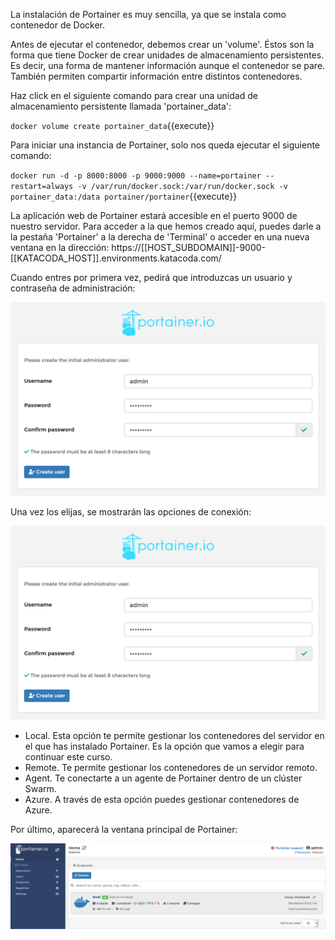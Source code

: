 La instalación de Portainer es muy sencilla, ya que se instala como contenedor de Docker.

Antes de ejecutar el contenedor, debemos crear un 'volume'. Éstos son la forma que tiene Docker de crear unidades de almacenamiento persistentes. Es decir, una forma de mantener información aunque el contenedor se pare. También permiten compartir información entre distintos contenedores.

Haz click en el siguiente comando para crear una unidad de almacenamiento persistente llamada 'portainer_data':

`docker volume create portainer_data`{{execute}}

Para iniciar una instancia de Portainer, solo nos queda ejecutar el siguiente comando:

`docker run -d -p 8000:8000 -p 9000:9000 --name=portainer --restart=always -v /var/run/docker.sock:/var/run/docker.sock -v portainer_data:/data portainer/portainer`{{execute}}

La aplicación web de Portainer estará accesible en el puerto 9000 de nuestro servidor. Para acceder a la que hemos creado aquí, puedes darle a la pestaña 'Portainer' a la derecha de 'Terminal' o acceder en una nueva ventana en la dirección: https://[[HOST_SUBDOMAIN]]-9000-[[KATACODA_HOST]].environments.katacoda.com/

Cuando entres por primera vez, pedirá que introduzcas un usuario y contraseña de administración:

![Usuario y contraseña de Portainer](https://raw.githubusercontent.com/DavidLMS/katacoda-scenarios/master/portainer/assets/user-pass-portainer.png)

Una vez los elijas, se mostrarán las opciones de conexión:

![Conexión de Portainer](https://raw.githubusercontent.com/DavidLMS/katacoda-scenarios/master/portainer/assets/user-pass-portainer.png)

- Local. Esta opción te permite gestionar los contenedores del servidor en el que has instalado Portainer. Es la opción que vamos a elegir para continuar este curso.
- Remote. Te permite gestionar los contenedores de un servidor remoto.
- Agent. Te conectarte a un agente de Portainer dentro de un clúster Swarm.
- Azure. A través de esta opción puedes gestionar contenedores de Azure.

Por último, aparecerá la ventana principal de Portainer:

![Página principal de Portainer](https://raw.githubusercontent.com/DavidLMS/katacoda-scenarios/master/portainer/assets/principal-portainer.png)